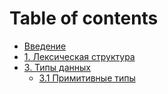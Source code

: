# Table of contents

* [Введение](README.md)
* [1. Лексическая структура](1/README.md)
* [3. Типы данных](3/README.md)
  * [3.1 Примитивные типы](3/primitive-types.md)

